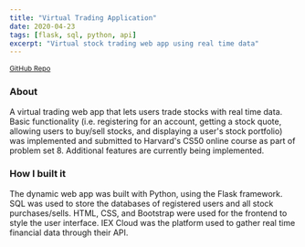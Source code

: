 ```yaml
---
title: "Virtual Trading Application"
date: 2020-04-23
tags: [flask, sql, python, api]
excerpt: "Virtual stock trading web app using real time data"
---
```

<a style="font-size: 12px;" href="https://github.com/candaceng/virtual-trading">GitHub Repo</a>

### About
A virtual trading web app that lets users trade stocks with real time data. Basic functionality (i.e. registering for an account, getting a stock quote, allowing users to buy/sell stocks, and displaying a user's stock portfolio) was implemented and submitted to Harvard's CS50 online course as part of problem set 8. Additional features are currently being implemented. 

### How I built it
The dynamic web app was built with Python, using the Flask framework. SQL was used to store the databases of registered users and all stock purchases/sells. HTML, CSS, and Bootstrap were used for the frontend to style the user interface. IEX Cloud was the platform used to gather real time financial data through their API. 
